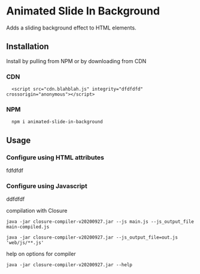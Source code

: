 # Animated Slide In Background
Adds a sliding background effect to HTML elements.

## Installation
Install by pulling from NPM or by downloading from CDN
### CDN
```
  <script src="cdn.blahblah.js" integrity="dfdfdfd" crossorigin="anonymous"></script>

```
### NPM
```
  npm i animated-slide-in-background

```

## Usage

### Configure using HTML attributes
fdfdfdf

### Configure using Javascript
ddfdfdf

compilation with Closure
```
java -jar closure-compiler-v20200927.jar --js main.js --js_output_file main-compiled.js
```

```
java -jar closure-compiler-v20200927.jar --js_output_file=out.js 'web/js/**.js'
```
help on options for compiler
```
java -jar closure-compiler-v20200927.jar --help
```
